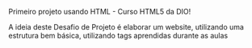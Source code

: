 Primeiro projeto usando HTML - Curso HTML5 da DIO!

A ideia deste Desafio de Projeto é elaborar um website, utilizando uma estrutura bem básica, utilizando tags aprendidas durante as aulas
